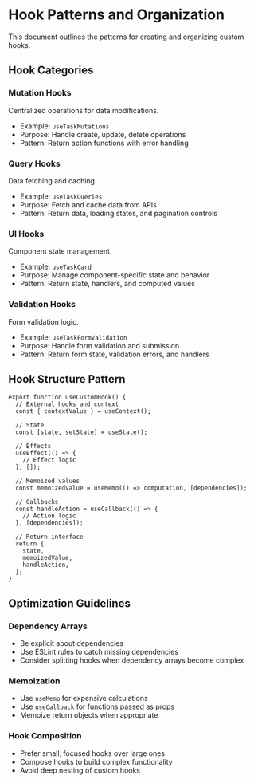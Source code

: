 
# Hook Patterns and Organization

This document outlines the patterns for creating and organizing custom hooks.

## Hook Categories

### Mutation Hooks
Centralized operations for data modifications.
- Example: `useTaskMutations`
- Purpose: Handle create, update, delete operations
- Pattern: Return action functions with error handling

### Query Hooks
Data fetching and caching.
- Example: `useTaskQueries`
- Purpose: Fetch and cache data from APIs
- Pattern: Return data, loading states, and pagination controls

### UI Hooks
Component state management.
- Example: `useTaskCard`
- Purpose: Manage component-specific state and behavior
- Pattern: Return state, handlers, and computed values

### Validation Hooks
Form validation logic.
- Example: `useTaskFormValidation`
- Purpose: Handle form validation and submission
- Pattern: Return form state, validation errors, and handlers

## Hook Structure Pattern

```tsx
export function useCustomHook() {
  // External hooks and context
  const { contextValue } = useContext();
  
  // State
  const [state, setState] = useState();
  
  // Effects
  useEffect(() => {
    // Effect logic
  }, []);
  
  // Memoized values
  const memoizedValue = useMemo(() => computation, [dependencies]);
  
  // Callbacks
  const handleAction = useCallback(() => {
    // Action logic
  }, [dependencies]);
  
  // Return interface
  return {
    state,
    memoizedValue,
    handleAction,
  };
}
```

## Optimization Guidelines

### Dependency Arrays
- Be explicit about dependencies
- Use ESLint rules to catch missing dependencies
- Consider splitting hooks when dependency arrays become complex

### Memoization
- Use `useMemo` for expensive calculations
- Use `useCallback` for functions passed as props
- Memoize return objects when appropriate

### Hook Composition
- Prefer small, focused hooks over large ones
- Compose hooks to build complex functionality
- Avoid deep nesting of custom hooks
